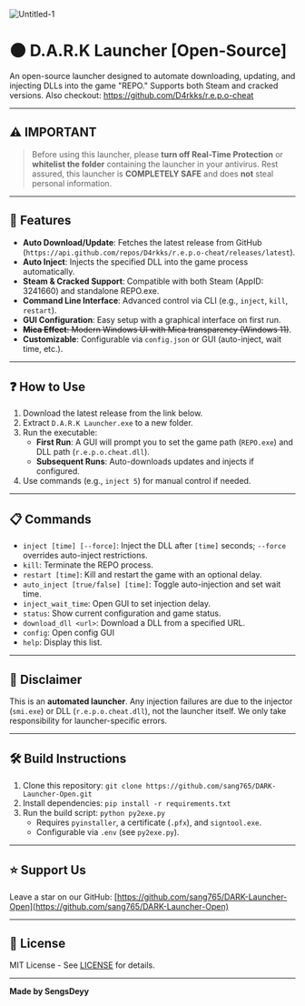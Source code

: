 ![Untitled-1](https://github.com/user-attachments/assets/4b660853-bc07-4432-b335-c765c89d5972)

# 🌑 D.A.R.K Launcher [Open-Source]

An open-source launcher designed to automate downloading, updating, and injecting DLLs into the game "REPO." Supports both Steam and cracked versions.
Also checkout: https://github.com/D4rkks/r.e.p.o-cheat

---

## ⚠️ IMPORTANT
> Before using this launcher, please **turn off Real-Time Protection** or **whitelist the folder** containing the launcher in your antivirus. Rest assured, this launcher is **COMPLETELY SAFE** and does **not** steal personal information.

---

## 🌟 Features
- **Auto Download/Update**: Fetches the latest release from GitHub (`https://api.github.com/repos/D4rkks/r.e.p.o-cheat/releases/latest`).
- **Auto Inject**: Injects the specified DLL into the game process automatically.
- **Steam & Cracked Support**: Compatible with both Steam (AppID: 3241660) and standalone REPO.exe.
- **Command Line Interface**: Advanced control via CLI (e.g., `inject`, `kill`, `restart`).
- **GUI Configuration**: Easy setup with a graphical interface on first run.
- ~~**Mica Effect**: Modern Windows UI with Mica transparency (Windows 11)~~.
- **Customizable**: Configurable via `config.json` or GUI (auto-inject, wait time, etc.).

---

## ❓ How to Use
1. Download the latest release from the link below.
2. Extract `D.A.R.K Launcher.exe` to a new folder.
3. Run the executable:
   - **First Run**: A GUI will prompt you to set the game path (`REPO.exe`) and DLL path (`r.e.p.o.cheat.dll`).
   - **Subsequent Runs**: Auto-downloads updates and injects if configured.
4. Use commands (e.g., `inject 5`) for manual control if needed.

---

## 📋 Commands
- `inject [time] [--force]`: Inject the DLL after `[time]` seconds; `--force` overrides auto-inject restrictions.
- `kill`: Terminate the REPO process.
- `restart [time]`: Kill and restart the game with an optional delay.
- `auto_inject [true/false] [time]`: Toggle auto-injection and set wait time.
- `inject_wait_time`: Open GUI to set injection delay.
- `status`: Show current configuration and game status.
- `download_dll <url>`: Download a DLL from a specified URL.
- `config`: Open config GUI
- `help`: Display this list.

---

## 🙅 Disclaimer
This is an **automated launcher**. Any injection failures are due to the injector (`smi.exe`) or DLL (`r.e.p.o.cheat.dll`), not the launcher itself. We only take responsibility for launcher-specific errors.

---

## 🛠️ Build Instructions
1. Clone this repository: `git clone https://github.com/sang765/DARK-Launcher-Open.git`
2. Install dependencies: `pip install -r requirements.txt`
3. Run the build script: `python py2exe.py`
   - Requires `pyinstaller`, a certificate (`.pfx`), and `signtool.exe`.
   - Configurable via `.env` (see `py2exe.py`).

---

## ⭐ Support Us
Leave a star on our GitHub: [https://github.com/sang765/DARK-Launcher-Open](https://github.com/sang765/DARK-Launcher-Open)

---

## 📜 License
MIT License - See [LICENSE](LICENSE) for details.

---

**Made by SengsDeyy**

